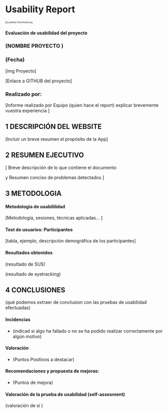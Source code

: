 # Usability Report



<img src="https://encrypted-tbn0.gstatic.com/images?q=tbn:ANd9GcRF017nhV-TFmNER2OM8UbXtdN6xwAKBYrv0i6onNfKu6Yn0BV0RK6aiOroeXl73LSY-B0&usqp=CAU" alt="usability Download png" style="zoom:50%;" />

#### Evaluación de usabilidad del proyecto 

### (NOMBRE PROYECTO )

### (Fecha)





[img Proyecto]

[Enlace a GITHUB del proyecto]





### Realizado por:

[Informe realizado por Equipo (quien hace el report) explicar brevemente vuestra experiencia ]











## 1 DESCRIPCIÓN DEL WEBSITE

[Incluir un breve resumen el propósito de la App]

 



## 2 RESUMEN EJECUTIVO



[ Breve descripción de lo que contiene el documento 

y Resumen conciso de problemas detectados ]









## 3 METODOLOGIA 

#### Metodología de usabililidad

[Metodología, sesiones,  técnicas aplicadas... ]

 

#### Test de usuarios: Participantes

[tabla, ejemplo, descripción demográfica de los participantes]





#### Resultados obtenidos



(resultado de SUS)



(resultado de eyetracking)









## 4 CONCLUSIONES 



(qué podemos extraer de conclusion con las pruebas de usabilidad efectuadas)



#### Incidencias

* (indicad si algo ha fallado o no se ha podido realizar correctamente por algún motivo)



#### Valoración 

* (Puntos Positivos a destacar)



#### Recomendaciones y propuesta de mejoras: 

* (Puntos de mejora)







#### Valoración de la prueba de usabilidad (self-assesment)

(valoración de si )